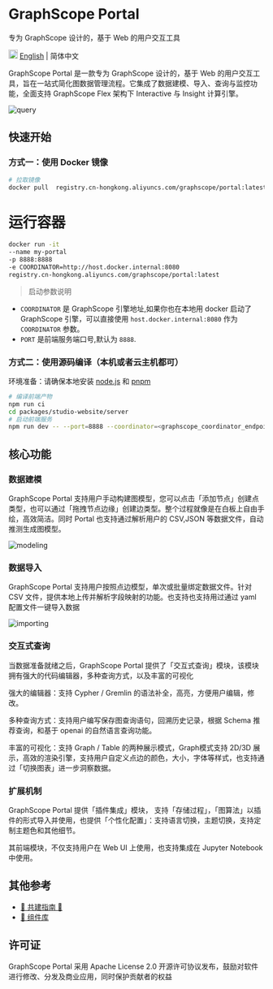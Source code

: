 <!-- <h1 align="center">
    <img src="https://graphscope.io/assets/images/graphscope-logo.svg" width="400" alt="graphscope-logo">
</h1>

<p align="center">
   专为 GraphScope 设计的，基于 Web 的用户交互工具
</p>

<div align="center"> -->

<!-- [![Version](https://badgen.net/npm/v/@graphscope/studio-query)](https://www.npmjs.com/@graphscope/studio-query)

![Latest commit](https://badgen.net/github/last-commit/graphscope/portal)
   -->
</div>

# GraphScope Portal

专为 GraphScope 设计的，基于 Web 的用户交互工具

<img src="https://gw.alipayobjects.com/zos/antfincdn/R8sN%24GNdh6/language.svg" width="18"> [English](/docs/README.md) | 简体中文

GraphScope Portal 是一款专为 GraphScope 设计的，基于 Web 的用户交互工具，旨在一站式简化图数据管理流程。它集成了数据建模、导入、查询与监控功能，全面支持 GraphScope Flex 架构下 Interactive 与 Insight 计算引擎。

![query](https://img.alicdn.com/imgextra/i3/O1CN015kMEu71soPJ8fuhy2_!!6000000005813-0-tps-3424-1636.jpg)

## 快速开始

### 方式一：使用 Docker 镜像

```bash
# 拉取镜像
docker pull  registry.cn-hongkong.aliyuncs.com/graphscope/portal:latest
```

# 运行容器

```bash
docker run -it
--name my-portal
-p 8888:8888
-e COORDINATOR=http://host.docker.internal:8080
registry.cn-hongkong.aliyuncs.com/graphscope/portal:latest
```

> 启动参数说明

- `COORDINATOR` 是 GraphScope 引擎地址,如果你也在本地用 docker 启动了 GraphScope 引擎，可以直接使用 `host.docker.internal:8080` 作为 `COORDINATOR` 参数。
- `PORT` 是前端服务端口号,默认为 `8888`.

### 方式二：使用源码编译（本机或者云主机都可）

环境准备：请确保本地安装 [node.js](https://nodejs.org/en) 和 [pnpm](https://pnpm.io/installation#using-npm)

```bash
# 编译前端产物
npm run ci
cd packages/studio-website/server
# 启动前端服务
npm run dev -- --port=8888 --coordinator=<graphscope_coordinator_endpoint> --cypher_endpoint=<graphscope_cypher_endpoint>
```

## 核心功能

### 数据建模

GraphScope Portal 支持用户手动构建图模型，您可以点击「添加节点」创建点类型，也可以通过「拖拽节点边缘」创建边类型。整个过程就像是在白板上自由手绘，高效简洁。同时 Portal 也支持通过解析用户的 CSV,JSON 等数据文件，自动推测生成图模型。

![modeling](https://img.alicdn.com/imgextra/i1/O1CN01Msfdm820qFpaF6Ku6_!!6000000006900-0-tps-3572-1912.jpg)

### 数据导入

GraphScope Portal 支持用户按照点边模型，单次或批量绑定数据文件。针对 CSV 文件，提供本地上传并解析字段映射的功能。也支持也支持用过通过 yaml 配置文件一键导入数据

![importing](https://img.alicdn.com/imgextra/i2/O1CN01VZlwwK1K5nnW6MPF7_!!6000000001113-0-tps-3554-1914.jpg)

### 交互式查询

当数据准备就绪之后，GraphScope Portal 提供了「交互式查询」模块，该模块拥有强大的代码编辑器，多种查询方式，以及丰富的可视化

强大的编辑器：支持 Cypher / Gremlin 的语法补全，高亮，方便用户编辑，修改。

多种查询方式：支持用户编写保存图查询语句，回溯历史记录，根据 Schema 推荐查询，和基于 openai 的自然语言查询功能。

丰富的可视化：支持 Graph / Table 的两种展示模式，Graph模式支持 2D/3D 展示，高效的渲染引擎，支持用户自定义点边的颜色，大小，字体等样式，也支持通过「切换图表」进一步洞察数据。

### 扩展机制

GraphScope Portal 提供「插件集成」模块， 支持「存储过程」，「图算法」以插件的形式导入并使用，也提供「个性化配置」：支持语言切换，主题切换，支持定制主题色和其他细节。

其前端模块，不仅支持用户在 Web UI 上使用，也支持集成在 Jupyter Notebook 中使用。

## 其他参考

- [👏 共建指南 👏]('./CONTRIBUTING.zh-CN.md')
- [ 🔧 组件库](https://portal-bim.pages.dev/)

## 许可证

GraphScope Portal 采用 Apache License 2.0 开源许可协议发布，鼓励对软件进行修改、分发及商业应用，同时保护贡献者的权益
